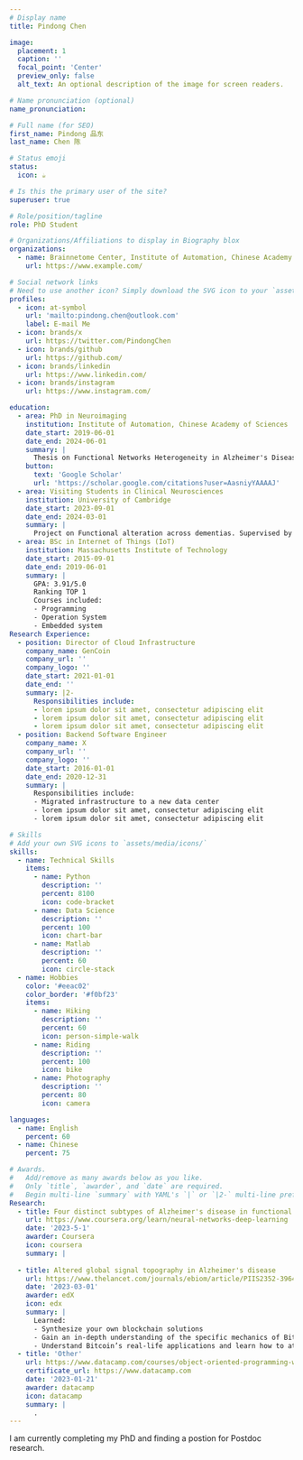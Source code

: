 ```yaml
---
# Display name
title: Pindong Chen

image:
  placement: 1
  caption: ''
  focal_point: 'Center'
  preview_only: false
  alt_text: An optional description of the image for screen readers.

# Name pronunciation (optional)
name_pronunciation: 

# Full name (for SEO)
first_name: Pindong 品东
last_name: Chen 陈

# Status emoji
status:
  icon: ☕️

# Is this the primary user of the site?
superuser: true

# Role/position/tagline
role: PhD Student

# Organizations/Affiliations to display in Biography blox
organizations:
  - name: Brainnetome Center, Institute of Automation, Chinese Academy of Sciences
    url: https://www.example.com/

# Social network links
# Need to use another icon? Simply download the SVG icon to your `assets/media/icons/` folder.
profiles:
  - icon: at-symbol
    url: 'mailto:pindong.chen@outlook.com'
    label: E-mail Me
  - icon: brands/x
    url: https://twitter.com/PindongChen
  - icon: brands/github
    url: https://github.com/
  - icon: brands/linkedin
    url: https://www.linkedin.com/
  - icon: brands/instagram
    url: https://www.instagram.com/

education:
  - area: PhD in Neuroimaging
    institution: Institute of Automation, Chinese Academy of Sciences
    date_start: 2019-06-01
    date_end: 2024-06-01
    summary: |
      Thesis on Functional Networks Heterogeneity in Alzheimer's Disease. Supervised by [Prof Yong Liu].
    button:
      text: 'Google Scholar'
      url: 'https://scholar.google.com/citations?user=AasniyYAAAAJ'
  - area: Visiting Students in Clinical Neurosciences
    institution: University of Cambridge 
    date_start: 2023-09-01
    date_end: 2024-03-01
    summary: |
      Project on Functional alteration across dementias. Supervised by [Dr. Timothy Rittman]
  - area: BSc in Internet of Things (IoT)
    institution: Massachusetts Institute of Technology
    date_start: 2015-09-01
    date_end: 2019-06-01
    summary: |
      GPA: 3.91/5.0
      Ranking TOP 1
      Courses included:
      - Programming
      - Operation System
      - Embedded system
Research Experience:
  - position: Director of Cloud Infrastructure
    company_name: GenCoin
    company_url: ''
    company_logo: ''
    date_start: 2021-01-01
    date_end: ''
    summary: |2-
      Responsibilities include:
      - lorem ipsum dolor sit amet, consectetur adipiscing elit
      - lorem ipsum dolor sit amet, consectetur adipiscing elit
      - lorem ipsum dolor sit amet, consectetur adipiscing elit
  - position: Backend Software Engineer
    company_name: X
    company_url: ''
    company_logo: ''
    date_start: 2016-01-01
    date_end: 2020-12-31
    summary: |
      Responsibilities include:
      - Migrated infrastructure to a new data center
      - lorem ipsum dolor sit amet, consectetur adipiscing elit
      - lorem ipsum dolor sit amet, consectetur adipiscing elit

# Skills
# Add your own SVG icons to `assets/media/icons/`
skills:
  - name: Technical Skills
    items:
      - name: Python
        description: ''
        percent: 8100
        icon: code-bracket
      - name: Data Science
        description: ''
        percent: 100
        icon: chart-bar
      - name: Matlab
        description: ''
        percent: 60
        icon: circle-stack
  - name: Hobbies
    color: '#eeac02'
    color_border: '#f0bf23'
    items:
      - name: Hiking
        description: ''
        percent: 60
        icon: person-simple-walk
      - name: Riding
        description: ''
        percent: 100
        icon: bike
      - name: Photography
        description: ''
        percent: 80
        icon: camera

languages:
  - name: English
    percent: 60
  - name: Chinese
    percent: 75

# Awards.
#   Add/remove as many awards below as you like.
#   Only `title`, `awarder`, and `date` are required.
#   Begin multi-line `summary` with YAML's `|` or `|2-` multi-line prefix and indent 2 spaces below.
Research:
  - title: Four distinct subtypes of Alzheimer's disease in functional networks
    url: https://www.coursera.org/learn/neural-networks-deep-learning
    date: '2023-5-1'
    awarder: Coursera
    icon: coursera
    summary: |
      
  - title: Altered global signal topography in Alzheimer's disease
    url: https://www.thelancet.com/journals/ebiom/article/PIIS2352-3964(23)00020-8/fulltext
    date: '2023-03-01'
    awarder: edX
    icon: edx
    summary: |
      Learned:
      - Synthesize your own blockchain solutions
      - Gain an in-depth understanding of the specific mechanics of Bitcoin
      - Understand Bitcoin’s real-life applications and learn how to attack and destroy Bitcoin, Ethereum, smart contracts and Dapps, and alternatives to Bitcoin’s Proof-of-Work consensus algorithm
  - title: 'Other'
    url: https://www.datacamp.com/courses/object-oriented-programming-with-s3-and-r6-in-r
    certificate_url: https://www.datacamp.com
    date: '2023-01-21'
    awarder: datacamp
    icon: datacamp
    summary: |
      .
---
```


I am currently completing my PhD and finding a postion for Postdoc research.
